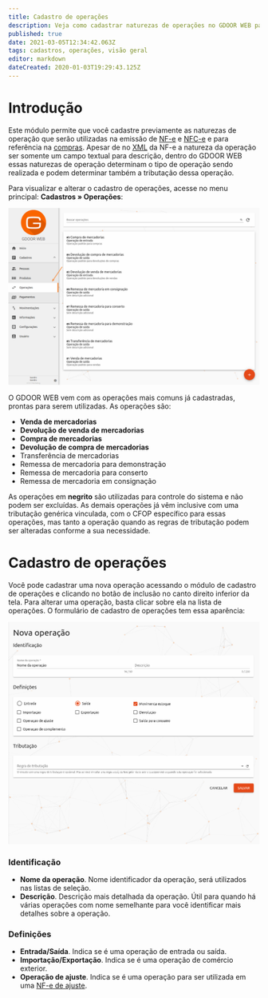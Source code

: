 ```yaml
---
title: Cadastro de operações
description: Veja como cadastrar naturezas de operações no GDOOR WEB para usar nos documentos
published: true
date: 2021-03-05T12:34:42.063Z
tags: cadastros, operações, visão geral
editor: markdown
dateCreated: 2020-01-03T19:29:43.125Z
---
```


# Introdução

Este módulo permite que você cadastre previamente as naturezas de operação que serão utilizadas na emissão de [NF-e](/movimentos/nf-e) e [NFC-e](/movimentos/nfc-e) e para referência na [compras](/movimentos/compras). Apesar de no [XML](/glossario#xml) da NF-e a natureza da operação ser somente um campo textual para descrição, dentro do GDOOR WEB essas naturezas de operação determinam o tipo de operação sendo realizada e podem determinar também a tributação dessa operação.

Para visualizar e alterar o cadastro de operações, acesse no menu principal: **Cadastros &raquo; Operações**:

![Acessar o módulo de operações](/cadastros/operacoes/acessar-operacoes.png)

O GDOOR WEB vem com as operações mais comuns já cadastradas, prontas para serem utilizadas. As operações são:

- **Venda de mercadorias**
- **Devolução de venda de mercadorias**
- **Compra de mercadorias**
- **Devolução de compra de mercadorias**
- Transferência de mercadorias
- Remessa de mercadoria para demonstração
- Remessa de mercadoria para conserto
- Remessa de mercadoria em consignação

As operações em **negrito** são utilizadas para controle do sistema e não podem ser excluídas. As demais operações já vêm inclusive com uma tributação genérica vinculada, com o CFOP específico para essas operações, mas tanto a operação quando as regras de tributação podem ser alteradas conforme a sua necessidade.

# Cadastro de operações

Você pode cadastrar uma nova operação acessando o módulo de cadastro de operações e clicando no botão de inclusão no canto direito inferior da tela. Para alterar uma operação, basta clicar sobre ela na lista de operações. O formulário de cadastro de operações tem essa aparência:

![formulario-para-cadastro-de-operacoes.png](/cadastros/operacoes/formulario-para-cadastro-de-operacoes.png)

### Identificação 

- **Nome da operação**. Nome identificador da operação, será utilizados nas listas de seleção.
- **Descrição**. Descrição mais detalhada da operação. Útil para quando há várias operações com nome semelhante para você identificar mais detalhes sobre a operação.

### Definições

- **Entrada/Saída**. Indica se é uma operação de entrada ou saída.
- **Importação/Exportação**. Indica se é uma operação de comércio exterior.
- **Operação de ajuste**. Indica se é uma operação para ser utilizada em uma [NF-e de ajuste](/moviments/nf-e/ajuste).
